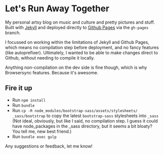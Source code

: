 # Let's Run Away Together

My personal artsy blog on music and culture and pretty pictures and stuff. Built with [Jekyll](http://jekyllrb.com/) and deployed directly to [Github Pages](https://pages.github.com/) via the `gh-pages` branch.

I focussed on working within the limitations of Jekyll and Github Pages, which means no compilation step before deployment, and no fancy features (like autoprefixer). Ultimately, I wanted to be able to make changes direct to Github, without needing to compile it locally.

Anything non-compilation on the dev side is fine though, which is why Browsersync features. Because it's awesome.

## Fire it up

- Run `npm install`
- Run `bundle`
- Run `cp -R node_modules/bootstrap-sass/assets/stylesheets/ _sass/bootstrap` to copy the latest `bootstrap-sass` stylesheets into `_sass` (Not ideal, obviously, but like I said, no compilation step. I guess it could have node_packages in the _sass directory, but it seems a bit bloaty? You tell me, new best friend.)
- Run `bundle exec gulp`

Any suggestions or feedback, let me know!
